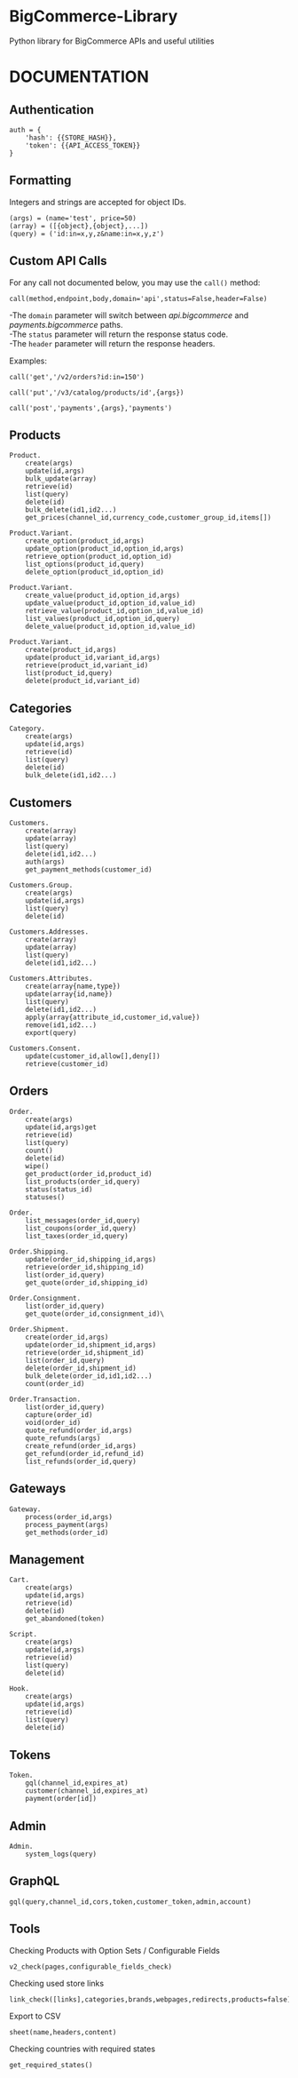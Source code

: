 # BigCommerce-Library
Python library for BigCommerce APIs and useful utilities

# DOCUMENTATION


## Authentication

```
auth = {  
    'hash': {{STORE_HASH}},  
    'token': {{API_ACCESS_TOKEN}}  
}
```

## Formatting

Integers and strings are accepted for object IDs.  
```
(args) = (name='test', price=50)  
(array) = ([{object},{object},...])  
(query) = ('id:in=x,y,z&name:in=x,y,z')  
```

## Custom API Calls

For any call not documented below, you may use the `call()` method:
```
call(method,endpoint,body,domain='api',status=False,header=False)
```
-The `domain` parameter will switch between _api.bigcommerce_ and _payments.bigcommerce_ paths.  
-The `status` parameter will return the response status code.  
-The `header` parameter will return the response headers.

Examples:
```
call('get','/v2/orders?id:in=150')
```
```
call('put','/v3/catalog/products/id',{args})
```
```
call('post','payments',{args},'payments')
```

## Products

```
Product.   
    create(args)   
    update(id,args)   
    bulk_update(array)  
    retrieve(id)  
    list(query)
    delete(id)
    bulk_delete(id1,id2...)
    get_prices(channel_id,currency_code,customer_group_id,items[])
```
```
Product.Variant.
    create_option(product_id,args)
    update_option(product_id,option_id,args)
    retrieve_option(product_id,option_id)
    list_options(product_id,query)
    delete_option(product_id,option_id)
```
```
Product.Variant.
    create_value(product_id,option_id,args)
    update_value(product_id,option_id,value_id)
    retrieve_value(product_id,option_id,value_id)
    list_values(product_id,option_id,query)
    delete_value(product_id,option_id,value_id)
```
```
Product.Variant.
    create(product_id,args)
    update(product_id,variant_id,args)
    retrieve(product_id,variant_id)
    list(product_id,query)
    delete(product_id,variant_id)
```

## Categories

```
Category.
    create(args)
    update(id,args)
    retrieve(id)
    list(query)
    delete(id)
    bulk_delete(id1,id2...)
```

## Customers

```
Customers.
    create(array)
    update(array)
    list(query)
    delete(id1,id2...)
    auth(args)
    get_payment_methods(customer_id)
```
```
Customers.Group.
    create(args)
    update(id,args)
    list(query)
    delete(id)
```
```
Customers.Addresses.
    create(array)
    update(array)
    list(query)
    delete(id1,id2...)
```
```
Customers.Attributes.
    create(array{name,type})
    update(array{id,name})
    list(query)
    delete(id1,id2...)
    apply(array{attribute_id,customer_id,value})
    remove(id1,id2...)
    export(query)
```
```
Customers.Consent.
    update(customer_id,allow[],deny[])
    retrieve(customer_id)
```

## Orders    

```
Order.
    create(args)
    update(id,args)get
    retrieve(id)
    list(query)
    count()
    delete(id)
    wipe()
    get_product(order_id,product_id)
    list_products(order_id,query)
    status(status_id)
    statuses()
```
```
Order.
    list_messages(order_id,query)
    list_coupons(order_id,query)
    list_taxes(order_id,query)
```
```
Order.Shipping.
    update(order_id,shipping_id,args)
    retrieve(order_id,shipping_id)
    list(order_id,query)
    get_quote(order_id,shipping_id)
```
```
Order.Consignment.
    list(order_id,query)
    get_quote(order_id,consignment_id)\
```
```
Order.Shipment.
    create(order_id,args)
    update(order_id,shipment_id,args)
    retrieve(order_id,shipment_id)
    list(order_id,query)
    delete(order_id,shipment_id)
    bulk_delete(order_id,id1,id2...)
    count(order_id)
```
```
Order.Transaction.
    list(order_id,query)
    capture(order_id)
    void(order_id)
    quote_refund(order_id,args)
    quote_refunds(args)
    create_refund(order_id,args)
    get_refund(order_id,refund_id)
    list_refunds(order_id,query)
```

## Gateways

```
Gateway.
    process(order_id,args)
    process_payment(args)
    get_methods(order_id)
```

## Management

```
Cart.
    create(args)
    update(id,args)
    retrieve(id)
    delete(id)
    get_abandoned(token)
```
```
Script.
    create(args)
    update(id,args)
    retrieve(id)
    list(query)
    delete(id)
```
```
Hook.
    create(args)
    update(id,args)
    retrieve(id)
    list(query)
    delete(id)
```

## Tokens

```
Token.
    gql(channel_id,expires_at)
    customer(channel_id,expires_at)
    payment(order[id])
```

## Admin

```
Admin.
    system_logs(query)
```

## GraphQL

```
gql(query,channel_id,cors,token,customer_token,admin,account)
```

## Tools

Checking Products with Option Sets / Configurable Fields  
```
v2_check(pages,configurable_fields_check)
```

Checking used store links
```
link_check([links],categories,brands,webpages,redirects,products=false)
```

Export to CSV
```
sheet(name,headers,content)
```

Checking countries with required states
```
get_required_states()
```

